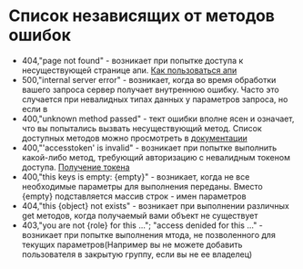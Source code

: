 # Список независящих от методов ошибок

* 404,"page not found" - возникает при попытке доступа к несуществующей странице апи. [Как пользоваться апи](../manual.md "Инструкция по использованию апи")
* 500,"internal server error" - возникает, когда во время обработки вашего запроса сервер получает внутреннюю ошибку. Часто это случается при невалидных типах данных у параметров запроса, но если в
* 400,"unknown method passed" - тект ошибки вполне ясен и означает, что вы попытались вызвать несуществующий метод. Список доступных методов можно просмотреть в [документации](docs.md)
* 400,"'accesstoken' is invalid" - возникает при попытке выполнить какой-либо метод, требующий авторизацию с невалидным токеном доступа. [Получение токена](account/auth)
* 400,"this keys is empty: {empty}" - возникает, когда не все необходимые параметры для выполнения переданы. Вместо {empty} подставляется массив строк - имен параметров  
* 404,"this {object} not exists" - возникает при выполнении различных get методов, когда получаемый вами объект не существует
* 403,"you are not {role} for this ..."; "access denided for this ..." - возникает при попытке выполнения мтода, не позволенного для текущих параметров(Например вы не можете добавить пользователя в закрытую группу, если вы не ее владелец)